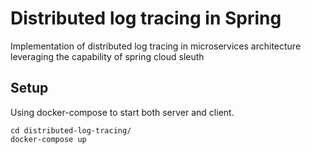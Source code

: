 # Distributed log tracing in Spring
Implementation of distributed log tracing in microservices architecture leveraging the capability of spring cloud sleuth 

## Setup
Using docker-compose to start both server and client.
```
cd distributed-log-tracing/
docker-compose up
```
